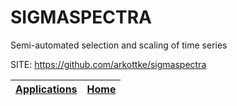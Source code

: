 # SIGMASPECTRA
 
 Semi-automated selection and scaling of time series
 
 SITE: https://github.com/arkottke/sigmaspectra

 | [Applications](https://portable-linux-apps.github.io/apps.html) | [Home](https://portable-linux-apps.github.io)
 | --- | --- |
